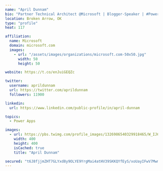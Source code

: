 ```yaml
---
name: "April Dunnam"
bio: "Partner Technical Architect @Microsoft | Blogger-Speaker | #PowerApps, #PowerAutomate, #Office365, #SharePoint | #WIT | #Karaoke Queen"
location: Broken Arrow, OK
type: "profile"
heat: 117

affiliation:
  name: Microsoft
  domain: microsoft.com
  images:
    - url: "/assets/images/organizations/microsoft.com-50x50.jpg"
      width: 50
      height: 50

website: https://t.co/enJuiGEQZc

twitter:
  username: aprildunnam
  url: https://twitter.com/aprildunnam
  followers: 11900

linkedin:
  url: https://www.linkedin.com/public-profile/in/april-dunnam

topics:
  - Power Apps

images:
  - url: https://pbs.twimg.com/profile_images/1326986540329918465/W_IJ6Ih2_400x400.jpg
    width: 400
    height: 400
    isCached: true
    title: "April Dunnam"

secured: "t6J8fjjmZHT7GLYxd8y9OLYE9YrgMai4atHV39SKKQYfEyS/xoUayIFwV7MwmB47TttquOp3b1Y73tztaDnz1fs6z9meHGC/yKAM6gG5kin6kNxxfEOLAxpz/VS4yLA7oZZgiyHTvU60BMVXxQEQ7QcIO3txdwEuMmWmNY/ccGXmYY3I/MNqaJkJZgL2r3+DmRcZAYiT2uC3PF4vBEkF8KJvNDbmnvIrqPKbXo2QuFw3zQxzJLlh+iQIh0syCut+G55lTtrVCo1xUZkl9kqwVJJX4DH5MmyWnjGydjrS1qBQQFohwk2Yo/u9Hga9eFDaqOiw4Eh+bEDX1GV+lm9QioPozY8gwJAoKi/2SAjSk3QKSUt9KzK04C2eDTaapQXd2cnKZwgrPK2XtS4xNe+d5dn2cQYM9/5tY2PV00Oastg=;7xgOFD6ezwNLCLgF5iUi0A=="
---
```


